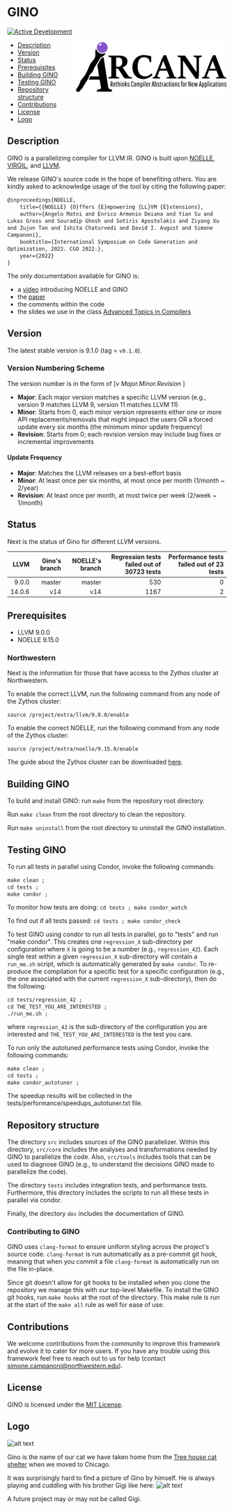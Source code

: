 # GINO 

[![Active Development](https://img.shields.io/badge/Maintenance%20Level-Actively%20Developed-brightgreen.svg)](https://gist.github.com/cheerfulstoic/d107229326a01ff0f333a1d3476e068d)

<p><img src="doc/figs/arcana_logo.jpg" align="right" width="350" height="120"/></p>

- [Description](#description)
- [Version](#version)
- [Status](#status)
- [Prerequisites](#prerequisites)
- [Building GINO](#building-gino)
- [Testing GINO](#testing-gino)
- [Repository structure](#repository-structure)
- [Contributions](#contributions)
- [License](#license)
- [Logo](#logo)


## Description
GINO is a parallelizing compiler for LLVM IR.
GINO is built upon [NOELLE](https://github.com/arcana-lab/noelle), [VIRGIL](https://github.com/arcana-lab/virgil), and [LLVM](http://llvm.org).

We release GINO's source code in the hope of benefiting others. 
You are kindly asked to acknowledge usage of the tool by citing the following paper:
```
@inproceedings{NOELLE,
    title={{NOELLE} {O}ffers {E}mpowering {LL}VM {E}xtensions},
    author={Angelo Matni and Enrico Armenio Deiana and Yian Su and Lukas Gross and Souradip Ghosh and Sotiris Apostolakis and Ziyang Xu and Zujun Tan and Ishita Chaturvedi and David I. August and Simone Campanoni},
    booktitle={International Symposium on Code Generation and Optimization, 2022. CGO 2022.},
    year={2022}
}
```

The only documentation available for GINO is:
- a [video](https://www.youtube.com/watch?v=whORNUUWIjI&t=7s) introducing NOELLE and GINO
- the [paper](http://www.cs.northwestern.edu/~simonec/files/Research/papers/HELIX_CGO_2022.pdf)
- the comments within the code
- the slides we use in the class [Advanced Topics in Compilers](http://www.cs.northwestern.edu/~simonec/ATC.html)


## Version
The latest stable version is 9.1.0 (tag = `v9.1.0`).


### Version Numbering Scheme
The version number is in the form of \[v _Major.Minor.Revision_ \]
- **Major**: Each major version matches a specific LLVM version (e.g., version 9 matches LLVM 9, version 11 matches LLVM 11)
- **Minor**: Starts from 0, each minor version represents either one or more API replacements/removals that might impact the users OR a forced update every six months (the minimum minor update frequency)
- **Revision**: Starts from 0; each revision version may include bug fixes or incremental improvements


#### Update Frequency
- **Major**: Matches the LLVM releases on a best-effort basis
- **Minor**: At least once per six months, at most once per month (1/month ~ 2/year)
- **Revision**: At least once per month, at most twice per week (2/week ~ 1/month)

## Status
Next is the status of Gino for different LLVM versions.

| LLVM    | Gino's branch   | NOELLE's branch | Regression tests failed out of 30723 tests | Performance tests failed out of 23 tests    |
| ------: | --------------: | --------------: | -----------------------------------------: | ------------------------------------------: | 
|   9.0.0 | master          | master          |                                        530 |                                           0 |
|  14.0.6 | v14             | v14             |                                       1167 |                                           2 |


## Prerequisites
- LLVM 9.0.0
- NOELLE 9.15.0

### Northwestern
Next is the information for those that have access to the Zythos cluster at Northwestern.

To enable the correct LLVM, run the following command from any node of the Zythos cluster:
```
source /project/extra/llvm/9.0.0/enable
```

To enable the correct NOELLE, run the following command from any node of the Zythos cluster:
```
source /project/extra/noelle/9.15.0/enable
```

The guide about the Zythos cluster can be downloaded [here](http://www.cs.northwestern.edu/~simonec/files/Research/manuals/Zythos_guide.pdf).


## Building GINO
To build and install GINO: run `make` from the repository root directory.

Run `make clean` from the root directory to clean the repository.

Run `make uninstall` from the root directory to uninstall the GINO installation.


## Testing GINO
To run all tests in parallel using Condor, invoke the following commands:
```
make clean ; 
cd tests ;
make condor ;
```
To monitor how tests are doing: `cd tests ; make condor_watch`

To find out if all tests passed: `cd tests ; make condor_check`

To test GINO using condor to run all tests in parallel, go to "tests" and run "make condor".
This creates one `regression_X` sub-directory per configuration where `X` is going to be a number (e.g., `regression_42`).
Each single test within a given `regression_X` sub-directory will contain a `run_me.sh` script, which is automatically generated by `make condor`. 
To re-produce the compilation for a specific test for a specific configuration (e.g., the one associated with the current `regression_X` sub-directory), then do the following:
```
cd tests/regression_42 ;
cd THE_TEST_YOU_ARE_INTERESTED ;
./run_me.sh ;
```
where `regression_42` is the sub-directory of the configuration you are interested and `THE_TEST_YOU_ARE_INTERESTED` is the test you care.

To run only the autotuned performance tests using Condor, invoke the following commands:
```
make clean ;
cd tests ;
make condor_autotuner ;
```
The speedup results will be collected in the tests/performance/speedups_autotuner.txt file.

## Repository structure
The directory `src` includes sources of the GINO parallelizer.
Within this directory, `src/core` includes the analyses and transformations needed by GINO to parallelize the code.
Also, `src/tools` includes tools that can be used to diagnose GINO (e.g., to understand the decisions GINO made to parallelize the code).

The directory `tests` includes integration tests, and performance tests.
Furthermore, this directory includes the scripts to run all these tests in parallel via condor.

Finally, the directory `doc` includes the documentation of GINO.


### Contributing to GINO
GINO uses `clang-format` to ensure uniform styling across the project's source code.
`clang-format` is run automatically as a pre-commit git hook, meaning that when you commit a file `clang-format` is automatically run on the file in-place.

Since git doesn't allow for git hooks to be installed when you clone the repository we manage this with our top-level Makefile.
To install the GINO git hooks, run `make hooks` at the root of the directory.
This make rule is run at the start of the `make all` rule as well for ease of use.


## Contributions
We welcome contributions from the community to improve this framework and evolve it to cater for more users.
If you have any trouble using this framework feel free to reach out to us for help (contact simone.campanoni@northwestern.edu).


## License
GINO is licensed under the [MIT License](./LICENSE.md).


## Logo
![alt text](doc/figs/Gino.jpg)

Gino is the name of our cat we have taken home from the [Tree house cat shelter](https://treehouseanimals.org) when we moved to Chicago.

It was surprisingly hard to find a picture of Gino by himself. 
He is always playing and cuddling with his brother Gigi like here:
![alt text](doc/figs/GinoGigi.jpg)

A future project may or may not be called Gigi.


